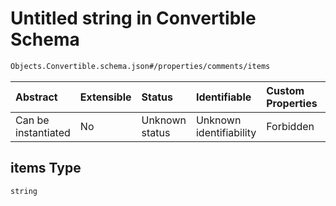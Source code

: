 # Untitled string in Convertible Schema

```txt
Objects.Convertible.schema.json#/properties/comments/items
```



| Abstract            | Extensible | Status         | Identifiable            | Custom Properties | Additional Properties | Access Restrictions | Defined In                                                                            |
| :------------------ | :--------- | :------------- | :---------------------- | :---------------- | :-------------------- | :------------------ | :------------------------------------------------------------------------------------ |
| Can be instantiated | No         | Unknown status | Unknown identifiability | Forbidden         | Allowed               | none                | [Convertible.schema.json*](../objects/Convertible.schema.json "open original schema") |

## items Type

`string`
